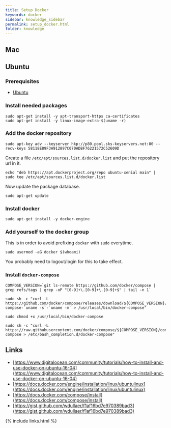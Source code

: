 ```yaml
---
title: Setup Docker
keywords: docker
sidebar: knowledge_sidebar
permalink: setup_docker.html
folder: knowledge
---
```


## Mac

## Ubuntu

### Prerequisites

* [Ubuntu](setup_ubuntu.html)

### Install needed packages

```shell
sudo apt-get install -y apt-transport-https ca-certificates
sudo apt-get install -y linux-image-extra-$(uname -r)
```

### Add the docker repository

```shell
sudo apt-key adv --keyserver hkp://p80.pool.sks-keyservers.net:80 --recv-keys 58118E89F3A912897C070ADBF76221572C52609D
```

Create a file `/etc/apt/sources.list.d/docker.list` and put the repository url in it.

```shell
echo "deb https://apt.dockerproject.org/repo ubuntu-xenial main" | sudo tee /etc/apt/sources.list.d/docker.list
```

Now update the package database.

```shell
sudo apt-get update
```

### Install docker

```shell
sudo apt-get install -y docker-engine
```

### Add yourself to the docker group

This is in order to avoid prefixing `docker` with `sudo` everytime.

```shell
sudo usermod -aG docker $(whoami)
```

You probably need to logout/login for this to take effect.

### Install `docker-compose`

```shell
COMPOSE_VERSION=`git ls-remote https://github.com/docker/compose | grep refs/tags | grep -oP "[0-9]+\.[0-9]+\.[0-9]+$" | tail -n 1`
```

```shell
sudo sh -c "curl -L https://github.com/docker/compose/releases/download/${COMPOSE_VERSION}/docker-compose-`uname -s`-`uname -m` > /usr/local/bin/docker-compose"
```

```shell
sudo chmod +x /usr/local/bin/docker-compose
```

```shell
sudo sh -c "curl -L https://raw.githubusercontent.com/docker/compose/${COMPOSE_VERSION}/contrib/completion/bash/docker-compose > /etc/bash_completion.d/docker-compose"
```


## Links
* [https://www.digitalocean.com/community/tutorials/how-to-install-and-use-docker-on-ubuntu-16-04](https://www.digitalocean.com/community/tutorials/how-to-install-and-use-docker-on-ubuntu-16-04)
* [https://docs.docker.com/engine/installation/linux/ubuntulinux](https://docs.docker.com/engine/installation/linux/ubuntulinux)
* [https://docs.docker.com/compose/install](https://docs.docker.com/compose/install)
* [https://gist.github.com/wdullaer/f1af16bd7e970389bad3](https://gist.github.com/wdullaer/f1af16bd7e970389bad3)

{% include links.html %}
